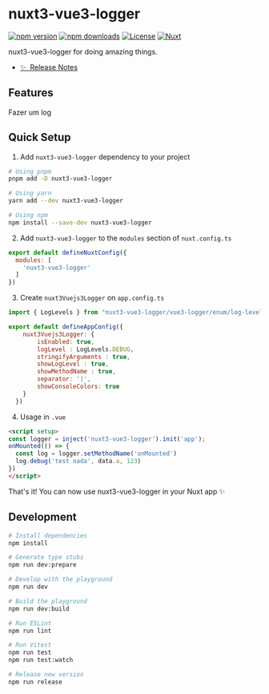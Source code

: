# nuxt3-vue3-logger

[![npm version][npm-version-src]][npm-version-href]
[![npm downloads][npm-downloads-src]][npm-downloads-href]
[![License][license-src]][license-href]
[![Nuxt][nuxt-src]][nuxt-href]

nuxt3-vue3-logger for doing amazing things.

- [✨ &nbsp;Release Notes](/CHANGELOG.md)


## Features

Fazer um log

## Quick Setup

1. Add `nuxt3-vue3-logger` dependency to your project

```bash
# Using pnpm
pnpm add -D nuxt3-vue3-logger

# Using yarn
yarn add --dev nuxt3-vue3-logger

# Using npm
npm install --save-dev nuxt3-vue3-logger
```

2. Add `nuxt3-vue3-logger` to the `modules` section of `nuxt.config.ts`

```js
export default defineNuxtConfig({
  modules: [
    'nuxt3-vue3-logger'
  ]
})
```

3. Create `nuxt3Vuejs3Logger` on `app.config.ts`

```js
import { LogLevels } from "nuxt3-vue3-logger/vue3-logger/enum/log-levels";

export default defineAppConfig({
    nuxt3Vuejs3Logger: {
        isEnabled: true,
        logLevel : LogLevels.DEBUG,
        stringifyArguments : true,
        showLogLevel : true,
        showMethodName : true,
        separator: '|',
        showConsoleColors: true
    }
  })
```
4. Usage in `.vue`

```html
<script setup>
const logger = inject('nuxt3-vue3-logger').init('app');
onMounted(() => {
  const log = logger.setMethodName('onMounted')
  log.debug('test nada', data.a, 123)
})
</script>
```


That's it! You can now use nuxt3-vue3-logger in your Nuxt app ✨

## Development

```bash
# Install dependencies
npm install

# Generate type stubs
npm run dev:prepare

# Develop with the playground
npm run dev

# Build the playground
npm run dev:build

# Run ESLint
npm run lint

# Run Vitest
npm run test
npm run test:watch

# Release new version
npm run release
```

<!-- Badges -->
[npm-version-src]: https://img.shields.io/npm/v/@pauloferreira25/nuxt3-vue3-logger/latest.svg?style=flat&colorA=18181B&colorB=28CF8D
[npm-version-href]: https://npmjs.com/package/@pauloferreira25/nuxt3-vue3-logger

[npm-downloads-src]: https://img.shields.io/npm/dm/@pauloferreira25/nuxt3-vue3-logger.svg?style=flat&colorA=18181B&colorB=28CF8D
[npm-downloads-href]: https://npmjs.com/package/@pauloferreira25/nuxt3-vue3-logger

[license-src]: https://img.shields.io/npm/l/@pauloferreira25/nuxt3-vue3-logger.svg?style=flat&colorA=18181B&colorB=28CF8D
[license-href]: https://npmjs.com/package/@pauloferreira25/nuxt3-vue3-logger

[nuxt-src]: https://img.shields.io/badge/Nuxt-18181B?logo=nuxt.js
[nuxt-href]: https://nuxt.com
